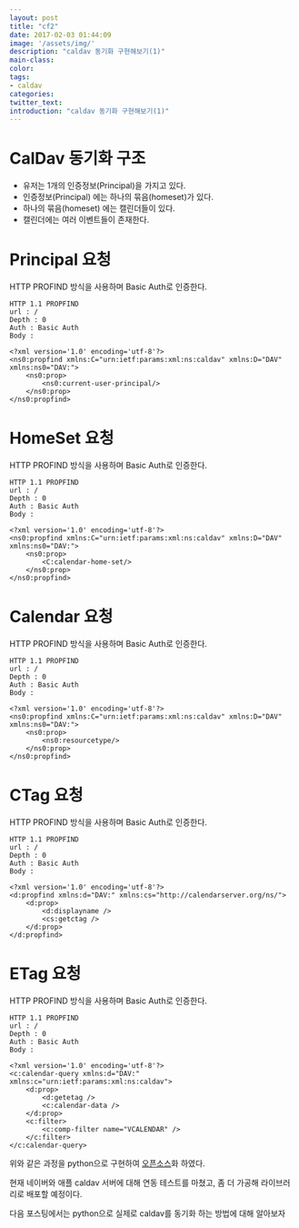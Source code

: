 ```yaml
---
layout: post
title: "cf2"
date: 2017-02-03 01:44:09
image: '/assets/img/'
description: "caldav 동기화 구현해보기(1)"
main-class:
color:
tags:
- caldav
categories:
twitter_text:
introduction: "caldav 동기화 구현해보기(1)"
---
```


# CalDav 동기화 구조 
- 유저는 1개의 인증정보(Principal)을 가지고 있다.
- 인증정보(Principal) 에는 하나의 묶음(homeset)가 있다.
- 하나의 묶음(homeset) 에는 캘린더들이 있다.
- 캘린더에는 여러 이벤트들이 존재한다.

# Principal 요청 
HTTP PROFIND 방식을 사용하며 Basic Auth로 인증한다.
```
HTTP 1.1 PROPFIND
url : /
Depth : 0 
Auth : Basic Auth 
Body : 

<?xml version='1.0' encoding='utf-8'?>
<ns0:propfind xmlns:C="urn:ietf:params:xml:ns:caldav" xmlns:D="DAV" xmlns:ns0="DAV:">
    <ns0:prop>
        <ns0:current-user-principal/>
    </ns0:prop>
</ns0:propfind>
```

# HomeSet 요청 
HTTP PROFIND 방식을 사용하며 Basic Auth로 인증한다.
```
HTTP 1.1 PROPFIND
url : /
Depth : 0 
Auth : Basic Auth 
Body : 

<?xml version='1.0' encoding='utf-8'?>
<ns0:propfind xmlns:C="urn:ietf:params:xml:ns:caldav" xmlns:D="DAV" xmlns:ns0="DAV:">
    <ns0:prop>
        <C:calendar-home-set/>
    </ns0:prop>
</ns0:propfind>
```

# Calendar 요청 
HTTP PROFIND 방식을 사용하며 Basic Auth로 인증한다.
```
HTTP 1.1 PROPFIND
url : /
Depth : 0 
Auth : Basic Auth 
Body : 

<?xml version='1.0' encoding='utf-8'?>
<ns0:propfind xmlns:C="urn:ietf:params:xml:ns:caldav" xmlns:D="DAV" xmlns:ns0="DAV:">
    <ns0:prop>
        <ns0:resourcetype/>
    </ns0:prop>
</ns0:propfind>
```

# CTag 요청 
HTTP PROFIND 방식을 사용하며 Basic Auth로 인증한다.
```
HTTP 1.1 PROPFIND
url : /
Depth : 0 
Auth : Basic Auth 
Body : 

<?xml version='1.0' encoding='utf-8'?>
<d:propfind xmlns:d="DAV:" xmlns:cs="http://calendarserver.org/ns/">
    <d:prop>
        <d:displayname />
        <cs:getctag />
    </d:prop>
</d:propfind>
```

# ETag 요청 
HTTP PROFIND 방식을 사용하며 Basic Auth로 인증한다.
```
HTTP 1.1 PROPFIND
url : /
Depth : 0 
Auth : Basic Auth 
Body : 

<?xml version='1.0' encoding='utf-8'?>
<c:calendar-query xmlns:d="DAV:" xmlns:c="urn:ietf:params:xml:ns:caldav">
    <d:prop>
        <d:getetag />
        <c:calendar-data />
    </d:prop>
    <c:filter>
        <c:comp-filter name="VCALENDAR" />
    </c:filter>
</c:calendar-query>
```

위와 같은 과정을 python으로 구현하여 [오픈소스](https://github.com/CalyFactory/python-caldavclient)화 하였다.

현재 네이버와 애플 caldav 서버에 대해 연동 테스트를 마쳤고, 좀 더 가공해 라이브러리로 배포할 예정이다.

다음 포스팅에서는 python으로 실제로 caldav를 동기화 하는 방법에 대해 알아보자 

